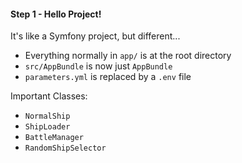 #### Step 1 - Hello Project!

It's like a Symfony project, but different...

- Everything normally in `app/` is at the root directory
- `src/AppBundle` is now just `AppBundle`
- `parameters.yml` is replaced by a `.env` file

Important Classes:

- `NormalShip`
- `ShipLoader`
- `BattleManager`
- `RandomShipSelector`